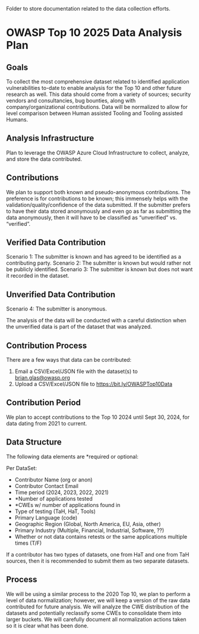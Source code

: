 Folder to store documentation related to the data collection efforts.

# OWASP Top 10 2025 Data Analysis Plan

## Goals
To collect the most comprehensive dataset related to identified application vulnerabilities to-date to enable analysis for the Top 10 and other future research as well. This data should come from a variety of sources; security vendors and consultancies, bug bounties, along with company/organizational contributions. Data will be normalized to allow for level comparison between Human assisted Tooling and Tooling assisted Humans.

## Analysis Infrastructure 
Plan to leverage the OWASP Azure Cloud Infrastructure to collect, analyze, and store the data contributed. 

## Contributions
We plan to support both known and pseudo-anonymous contributions. The preference is for contributions to be known; this immensely helps with the validation/quality/confidence of the data submitted. If the submitter prefers to have their data stored anonymously and even go as far as submitting the data anonymously, then it will have to be classified as “unverified” vs. “verified”.

## Verified Data Contribution
Scenario 1: The submitter is known and has agreed to be identified as a contributing party.
Scenario 2: The submitter is known but would rather not be publicly identified.
Scenario 3: The submitter is known but does not want it recorded in the dataset.

## Unverified Data Contribution
Scenario 4: The submitter is anonymous.

The analysis of the data will be conducted with a careful distinction when the unverified data is part of the dataset that was analyzed.

## Contribution Process
There are a few ways that data can be contributed:

1.	Email a CSV/Excel/JSON file with the dataset(s) to brian.glas@owasp.org
2.	Upload a CSV/Excel/JSON file to https://bit.ly/OWASPTop10Data

## Contribution Period
We plan to accept contributions to the Top 10 2024 until Sept 30, 2024, for data dating from 2021 to current.

## Data Structure
The following data elements are *required or optional:

Per DataSet:

- Contributor Name (org or anon) 
- Contributor Contact Email 
- Time period (2024, 2023, 2022, 2021) 
- *Number of applications tested 
- *CWEs w/ number of applications found in 
- Type of testing (TaH, HaT, Tools) 
- Primary Language (code) 
- Geographic Region (Global, North America, EU, Asia, other) 
- Primary Industry (Multiple, Financial, Industrial, Software, ??) 
- Whether or not data contains retests or the same applications multiple times (T/F) 

If a contributor has two types of datasets, one from HaT and one from TaH sources, then it is recommended to submit them as two separate datasets.


## Process
We will be using a similar process to the 2020 Top 10, we plan to perform a level of data normalization; however, we will keep a version of the raw data contributed for future analysis. We will analyze the CWE distribution of the datasets and potentially reclassify some CWEs to consolidate them into larger buckets. We will carefully document all normalization actions taken so it is clear what has been done.

